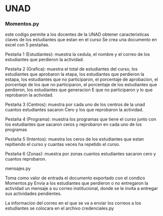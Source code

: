 # UNAD

### Momentos.py

este codigo permite a los docentes de la UNAD obtener caracteristicas claves de los estudiantes que estan en el curso
Se crea una documento en excel con 5 pestañas.

Pestaña 1 (Estudiantes): muestra la cedula, el nombre y el correo de los estudiantes que perdieron la actividad.

Pestaña 2 (Grafica): muestra el total de estudiantes del curso, los estudiantes que aprobaron la etapa, los estudiantes que perdieron la estapa, los estudiantes que no participaron, el porcentaje de aprobacion, el porcentaje de los que no participaron, el porcentaje de los estudiantes que perdieron, los estudiantes que generacion E que no participaron y lo que reprobaron la actividad.

Pestaña 3 (Centros): muestra por cada uno de los centros de la unad cuantos estudiantes sacaron Cero y los que reprobaron la actividad.

Pestaña 4 (Programa): muestra los programas que tiene el curso junto con los estudiantes que sacaron ceros y reprobaron en cada uno de los programas


Pestaña 5 (Intentos): muestra los ceros de los estudiantes que estan repitiendo el curso y cuantas veces ha repetido el curso.

Pestaña 6 (Zonas): muestra por zonas cuantos estudiantes sacaron cero y cuantos reprobaron.

mensajes.py

Toma como valor de entrada el documento exportado con el condico Momentos.py 
Envia a los estudiantes que perdieron o no entregaron la actividad un mensaje a su correo institucional, donde se le invita a entregar sus actividades pendientes.

La informacion del correo en el que se va a enviar los correos a los estudiantes se colocara en el archivo credenciales.py
